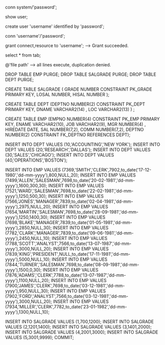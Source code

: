 conn system/'password';

show user;

 create user 'username' identified by 'password';
 
conn 'username'/'password';

 grant connect,resource to 'username';
	--> Grant succeeded.
	
	
 select * from tab;

@'file path'
	--> all lines execute, duplication denied.
	



 
DROP TABLE EMP PURGE;
DROP TABLE SALGRADE PURGE;
DROP TABLE DEPT PURGE;


CREATE TABLE SALGRADE
      ( GRADE NUMBER CONSTRAINT PK_GRADE PRIMARY KEY,
	LOSAL NUMBER,
	HISAL NUMBER );



CREATE TABLE DEPT
       (DEPTNO NUMBER(2) CONSTRAINT PK_DEPT PRIMARY KEY,
	DNAME VARCHAR2(14) ,
	LOC VARCHAR2(13) ) ;


CREATE TABLE EMP
       (EMPNO NUMBER(4) CONSTRAINT PK_EMP PRIMARY KEY,
	ENAME VARCHAR2(10),
	JOB VARCHAR2(9),
	MGR NUMBER(4) ,
	HIREDATE DATE,
	SAL NUMBER(7,2),
	COMM NUMBER(7,2),
	DEPTNO NUMBER(2) CONSTRAINT FK_DEPTNO REFERENCES DEPT);





INSERT INTO DEPT VALUES
	(10,'ACCOUNTING','NEW YORK');
INSERT INTO DEPT VALUES (20,'RESEARCH','DALLAS');
INSERT INTO DEPT VALUES
	(30,'SALES','CHICAGO');
INSERT INTO DEPT VALUES
	(40,'OPERATIONS','BOSTON');

INSERT INTO EMP VALUES
(7369,'SMITH','CLERK',7902,to_date('17-12-1980','dd-mm-yyyy'),800,NULL,20);
INSERT INTO EMP VALUES
(7499,'ALLEN','SALESMAN',7698,to_date('20-02-1981','dd-mm-yyyy'),1600,300,30);
INSERT INTO EMP VALUES
(7521,'WARD','SALESMAN',7698,to_date('22-02-1981','dd-mm-yyyy'),1250,500,30);
INSERT INTO EMP VALUES
(7566,'JONES','MANAGER',7839,to_date('02-04-1981','dd-mm-yyyy'),2975,NULL,20);
INSERT INTO EMP VALUES
(7654,'MARTIN','SALESMAN',7698,to_date('28-09-1981','dd-mm-yyyy'),1250,1400,30);
INSERT INTO EMP VALUES
(7698,'BLAKE','MANAGER',7839,to_date('01-05-1981','dd-mm-yyyy'),2850,NULL,30);
INSERT INTO EMP VALUES
(7782,'CLARK','MANAGER',7839,to_date('09-06-1981','dd-mm-yyyy'),2450,NULL,10);
INSERT INTO EMP VALUES
(7788,'SCOTT','ANALYST',7566,to_date('13-07-1987','dd-mm-yyyy'),3000,NULL,20);
INSERT INTO EMP VALUES
(7839,'KING','PRESIDENT',NULL,to_date('17-11-1981','dd-mm-yyyy'),5000,NULL,10);
INSERT INTO EMP VALUES
(7844,'TURNER','SALESMAN',7698,to_date('08-09-1981','dd-mm-yyyy'),1500,0,30);
INSERT INTO EMP VALUES
(7876,'ADAMS','CLERK',7788,to_date('13-07-1987','dd-mm-yyyy'),1100,NULL,20);
INSERT INTO EMP VALUES
(7900,'JAMES','CLERK',7698,to_date('03-12-1981','dd-mm-yyyy'),950,NULL,30);
INSERT INTO EMP VALUES
(7902,'FORD','ANALYST',7566,to_date('03-12-1981','dd-mm-yyyy'),3000,NULL,20);
INSERT INTO EMP VALUES
(7934,'MILLER','CLERK',7782,to_date('23-01-1982','dd-mm-yyyy'),1300,NULL,10);



INSERT INTO SALGRADE VALUES (1,700,1200);
INSERT INTO SALGRADE VALUES (2,1201,1400);
INSERT INTO SALGRADE VALUES (3,1401,2000);
INSERT INTO SALGRADE VALUES (4,2001,3000);
INSERT INTO SALGRADE VALUES (5,3001,9999);
COMMIT;

